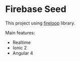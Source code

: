 # Firebase Seed
This project using [fireloop](https://github.com/mean-expert-official/fireloop.io) library.

Main features:
- Realtime
- Ionic 2
- Angular 4

